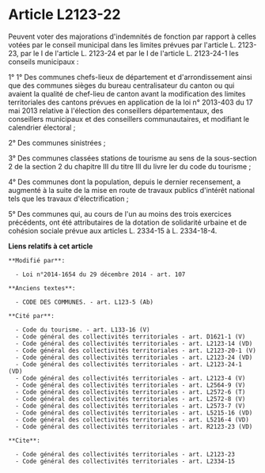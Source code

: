 # Article L2123-22

Peuvent voter des majorations d'indemnités de fonction par rapport à celles votées par le conseil municipal dans les limites
prévues par l'article L. 2123-23, par le I de l'article L. 2123-24 et par le I de l'article L. 2123-24-1 les conseils
municipaux : 

1° 1° Des communes chefs-lieux de département et d'arrondissement ainsi que des communes sièges du bureau centralisateur du
canton ou qui avaient la qualité de chef-lieu de canton avant la modification des limites territoriales des cantons prévues
en application de la loi n° 2013-403 du 17 mai 2013 relative à l'élection des conseillers départementaux, des conseillers
municipaux et des conseillers communautaires, et modifiant le calendrier électoral ;

2° Des communes sinistrées ; 

3° Des communes classées stations de tourisme au sens de la sous-section 2 de la section 2 du chapitre III du titre III du
livre Ier du code du tourisme ; 

4° Des communes dont la population, depuis le dernier recensement, a augmenté à la suite de la mise en route de travaux
publics d'intérêt national tels que les travaux d'électrification ; 

5° Des communes qui, au cours de l'un au moins des trois exercices précédents, ont été attributaires de la dotation de
solidarité urbaine et de cohésion sociale prévue aux articles L. 2334-15 à L. 2334-18-4.

**Liens relatifs à cet article**

	**Modifié par**:

	  - Loi n°2014-1654 du 29 décembre 2014 - art. 107

	**Anciens textes**:

	  - CODE DES COMMUNES. - art. L123-5 (Ab)

	**Cité par**:

	  - Code du tourisme. - art. L133-16 (V)
	  - Code général des collectivités territoriales - art. D1621-1 (V)
	  - Code général des collectivités territoriales - art. L2123-14 (VD)
	  - Code général des collectivités territoriales - art. L2123-20-1 (V)
	  - Code général des collectivités territoriales - art. L2123-24 (VD)
	  - Code général des collectivités territoriales - art. L2123-24-1 (VD)
	  - Code général des collectivités territoriales - art. L2123-4 (V)
	  - Code général des collectivités territoriales - art. L2564-9 (V)
	  - Code général des collectivités territoriales - art. L2572-6 (T)
	  - Code général des collectivités territoriales - art. L2572-8 (V)
	  - Code général des collectivités territoriales - art. L2573-7 (V)
	  - Code général des collectivités territoriales - art. L5215-16 (VD)
	  - Code général des collectivités territoriales - art. L5216-4 (VD)
	  - Code général des collectivités territoriales - art. R2123-23 (VD)

	**Cite**:

	  - Code général des collectivités territoriales - art. L2123-23
	  - Code général des collectivités territoriales - art. L2334-15
